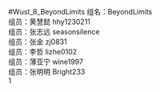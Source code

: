 #Wust_8_BeyondLimits
组名：BeyondLimits<br>
组员：黄慧懿  hhy1230211<br>
组员：张志远  seasonsilence<br>
组员：张金    zj0831<br>
组员：李哲    lizhe0102<br>
组员：薄亚宁  wine1997<br>
组员：张明明  Bright233<br>1
